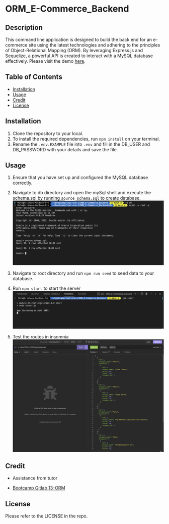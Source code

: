 # ORM_E-Commerce_Backend
## Description

This command line application is designed to build the back end for an e-commerce site using the latest technologies and adhering to the principles of Object-Relational Mapping (ORM). By leveraging Express.js and Sequelize, a powerful API is created to interact with a MySQL database effectively.
Please visit the demo [here](https://drive.google.com/file/d/1P0dGjfP1wIIe0ubRDdHFpKCjeqL6VNt6/view?usp=sharing).

## Table of Contents
- [Installation](#installation)
- [Usage](#usage)
- [Credit](#credit)
- [License](#license)

## Installation
1. Clone the repository to your local.
2. To install the required dependencies, run `npm install` on your terminal.
3. Rename the `.env.EXAMPLE` file into `.env` and fill in the DB_USER and DB_PASSWORD with your details and save the file.


## Usage 
1. Ensure that you have set up and configured the MySQL database correctly.

2. Navigate to db directory and open the mySql shell and execute the schema.sql by running `source schema.sql` to create database.
![execute_schema.sql](./images/image_1.png)

3. Navigate to root directory and run `npm run seed` to seed data to your database.

4. Run `npm start` to start the server
![start_server](./images/image_2.png)

5. Test the routes in insomnia
![test_route](./images/image_3.png)


## Credit
- Assistance from tutor 

- [Bootcamp Gitlab 13-ORM](https://git.bootcampcontent.com/University-of-Adelaide/UADEL-VIRT-FSF-PT-03-2023-U-LOLC/-/tree/main/13-ORM/02-Challenge)

## License
Please refer to the LICENSE in the repo.
